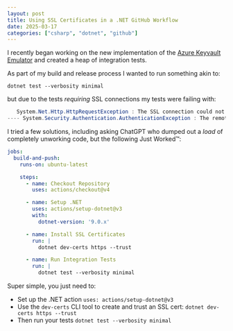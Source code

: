 ```yaml
---
layout: post
title: Using SSL Certificates in a .NET GitHub Workflow
date: 2025-03-17
categories: ["csharp", "dotnet", "github"]
---
```


I recently began working on the new implementation of the [Azure Keyvault Emulator](https://github.com/james-gould/azure-keyvault-emulator) and created a heap of integration tests.

As part of my build and release process I wanted to run something akin to:

```
dotnet test --verbosity minimal
```

but due to the tests *requiring* SSL connections my tests were failing with:

```csharp
   System.Net.Http.HttpRequestException : The SSL connection could not be established, see inner exception.
---- System.Security.Authentication.AuthenticationException : The remote certificate is invalid because of errors in the certificate chain: UntrustedRoot
```

I tried a few solutions, including asking ChatGPT who dumped out a *load* of completely unworking code, but the following Just Worked™:

```yaml
jobs:
  build-and-push:
    runs-on: ubuntu-latest

    steps:
      - name: Checkout Repository
        uses: actions/checkout@v4

      - name: Setup .NET
        uses: actions/setup-dotnet@v3
        with:
          dotnet-version: '9.0.x'

      - name: Install SSL Certificates
        run: |
          dotnet dev-certs https --trust

      - name: Run Integration Tests
        run: |
          dotnet test --verbosity minimal
```

Super simple, you just need to:

- Set up the .NET action `uses: actions/setup-dotnet@v3`
- Use the `dev-certs` CLI tool to create and trust an SSL cert: `dotnet dev-certs https --trust`
- Then run your tests `dotnet test --verbosity minimal`